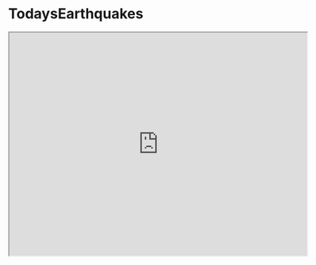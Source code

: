 # TodaysEarthquakes

<iframe src="https://callendar.climint.com/wp-content/uploads/2021/12/ensoleillement.html" width="600" height="450"></iframe>